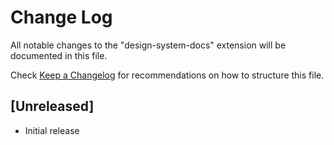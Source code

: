 # Change Log

All notable changes to the "design-system-docs" extension will be documented in this file.

Check [Keep a Changelog](http://keepachangelog.com/) for recommendations on how to structure this file.

## [Unreleased]

- Initial release